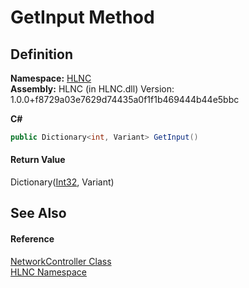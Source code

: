 # GetInput Method




## Definition
**Namespace:** <a href="N_HLNC">HLNC</a>  
**Assembly:** HLNC (in HLNC.dll) Version: 1.0.0+f8729a03e7629d74435a0f1f1b469444b44e5bbc

**C#**
``` C#
public Dictionary<int, Variant> GetInput()
```



#### Return Value
Dictionary(<a href="https://learn.microsoft.com/dotnet/api/system.int32" target="_blank" rel="noopener noreferrer">Int32</a>, Variant)

## See Also


#### Reference
<a href="T_HLNC_NetworkController">NetworkController Class</a>  
<a href="N_HLNC">HLNC Namespace</a>  
